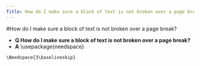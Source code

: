 ```yaml
---
Title: How do I make sure a block of text is not broken over a page break?
---
```

#How do I make sure a block of text is not broken over a page break?
- **Q How do I make sure a block of text is not broken over a page break?**
- **A** \\usepackage{needspace}
```
\Needspace{3\baselineskip}
```


